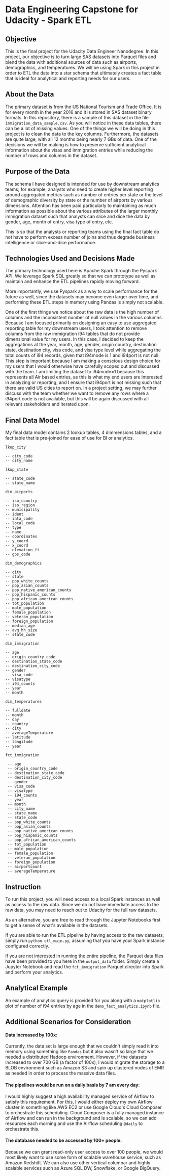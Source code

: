 # Data Engineering Capstone for Udacity - Spark ETL 

## Objective
This is the final project for the Udacity Data Engineer Nanodegree. In this project, our objective is to turn large SAS datasets into Parquet files and blend the data with additional sources of data such as airports, demographics, and temperatures. We will be using Spark in this project in order to ETL the data into a star schema that ultimately creates a fact table that is ideal for analytical and reporting needs for our users. 

## About the Data
The primary dataset is from the US National Tourism and Trade Office. It is for every month in the year 2016 and it is stored in SAS dataset binary formats. In this repository, there is a sample of this dataset in the file `immigration_data_sample.csv`. As you will notice in these data tables, there can be a lot of missing values. One of the things we will be doing in this project is to clean the data to the key columns. Furthermore, the datasets are quite large, with all 12 months being nearly 7 GBs of data. One of the decisions we will be making is how to preserve sufficient analytical information about the visas and immigration entries while reducing the number of rows and columns in the dataset. 

## Purpose of the Data
The schema I have designed is intended for use by downstream analytics teams; for example, analysts who need to create higher level reporting around aggregated metrics such as number of entries per state or the level of demographic diversity by state or the number of airports by various dimensions. Attention has been paid particularly to maintaining as much information as possible about the various attributes of the larger monthly immigration dataset such that analysts can slice and dice the data by gender, age, month of entry, visa type of entry, etc. 

This is so that the analysts or reporting teams using the final fact table do not have to perform excess number of joins and thus degrade business intelligence or slice-and-dice performance. 

## Technologies Used and Decisions Made
The primary technology used here is Apache Spark through the Pyspark API. We leverage Spark SQL greatly so that we can prototype as well as maintain and enhance the ETL pipelines rapidly moving forward. 

More importantly, we use Pyspark as a way to scale performance for the future as well, since the datasets may become even larger over time, and performing these ETL steps in memory using Pandas is simply not scalable. 

One of the first things we notice about the raw data is the high number of columns and the inconsistent number of null values in the various columns. Because I am focused primarily on designing an easy to use aggregated reporting table for my downstream users, I took attention to remove columns from the raw immigration i94 tables that do not provide dimensional value for my users. In this case, I decided to keep the aggregations at the year, month, age, gender, origin country, destination state, destination city, visa code, and visa type level while aggregating the total counts of i94 records, given that i94mode is 1 and i94port is not null. This step is important because I am making a conscious design choice for my users that I would otherwise have carefully scoped out and discussed with the team. I am limiting the dataset to i94mode=1 because this represents all Air based entries, as this is what my end users are interested in analyzing or reporting, and I ensure that i94port is not missing such that there are valid US cities to report on. In a project setting, we may further discuss with the team whether we want to remove any rows where a i94port code is not available, but this will be again discussed with all relevant stakeholders and iterated upon.  


## Final Data Model

My final data model contains 2 lookup tables, 4 dimmensions tables, and a fact table that is pre-joined for ease of use for BI or analytics. 

`lkup_city`
```
-- city_code 
-- city_name
```

`lkup_state`
```
-- state_code
-- state_name
```

`dim_airports`
```
-- iso_country
-- iso_region
-- municipality
-- ident
-- iata_code
-- local_code
-- type
-- name
-- coordinates
-- y_coord
-- x_coord
-- elevation_ft
-- gps_code
```

`dim_demographics`
```
-- city
-- state
-- pop_white_counts
-- pop_asian_counts
-- pop_native_american_counts
-- pop_hispanic_counts
-- pop_african_american_counts
-- tot_population
-- male_population
-- female_population
-- veteran_population
-- foreign_population
-- median_age
-- avg_hh_size
-- state_code
```

`dim_immigration`
```
-- age
-- origin_country_code
-- destination_state_code
-- destination_city_code
-- gender
-- visa_code
-- visatype
-- i94_counts
-- year
-- month
```

`dim_temperatures`
```
-- fulldate
-- month
-- day
-- country
-- city
-- averageTemperature
-- latitude
-- longitude
-- year
```

`fct_immigration`
```
 -- age                         
 -- origin_country_code         
 -- destination_state_code      
 -- destination_city_code       
 -- gender                      
 -- visa_code                   
 -- visatype                    
 -- i94_counts                  
 -- year                        
 -- month                       
 -- city_name                   
 -- state_name                  
 -- state_code                  
 -- pop_white_counts            
 -- pop_asian_counts            
 -- pop_native_american_counts  
 -- pop_hispanic_counts         
 -- pop_african_american_counts 
 -- tot_population              
 -- male_population             
 -- female_population           
 -- veteran_population          
 -- foreign_population          
 -- airportcount                
 -- averageTemperature       
```

## Instruction

To run this project, you will need access to a local Spark instances as well as access to the raw data. Since we do not have immediate access to the raw data, you may need to reach out to Udacity for the full raw datasets. 

As an alternative, you are free to read through the Jupyter Notebooks first to get a sense of what's available in the datasets.  

If you are able to run the ETL pipeline by having access to the raw datasets, simply run `python etl_main.py`, assuming that you have your Spark instance configured correctly.

If you are not interested in running the entire pipeline, the Parquet data files have been provided to you here in the `output_data` folder. Simply create a Jupyter Notebook and read the `fct_immigration` Parquet director into Spark and perform your analytics. 

## Analytical Example
An example of analytics query is provided for you along with a `matplotlib` plot of number of i94 entries by age in the `demo_fact_analytics.ipynb` file.


## Additional Scenarios for Consideration

#### Data Increased by 100x:
Currently, the data set is large enough that we couldn't simply read it into memory using something like `Pandas` but it also wasn't so large that we needed a distributed Hadoop environment. However, if the datasets increased to over 700 GB (a factor of 100x), I would migrate the storage to a BLOB environment such as Amazon S3 and spin up clustered nodes of EMR as needed in order to process the massive data files. 

#### The pipelines would be run on a daily basis by 7 am every day:
I would highly suggest a high availability managed service of Airflow to satisfy this requirement. For this, I would either deploy my own Airflow cluster in something like AWS EC2 or use Google Cloud's Cloud Composer to orchestrate this scheduling. Cloud Composer is a fully managed instance of Airflow and can run in the background and is scalable, so we can add resources each morning and use the Airflow scheduling `@daily` to orchestrate this. 

#### The database needed to be accessed by 100+ people:
Because we can grant read-only user access to over 100 people, we would most likely want to use some form of scalable warehouse service, such as Amazon Redshift. We can also use other vertical columnar and highly scalable services such as Azure SQL DW, Snowflake, or Google BigQuery. 
